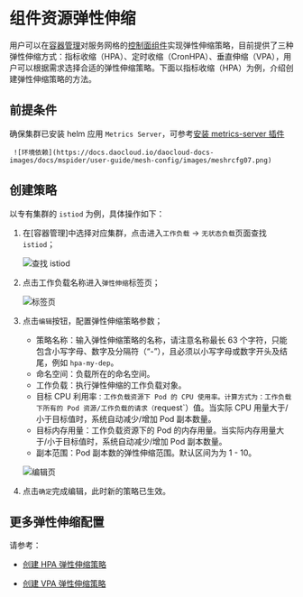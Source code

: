 # 组件资源弹性伸缩

用户可以在[容器管理](../../../kpanda/user-guide/workloads/create-deployment.md)对服务网格的[控制面组件](../../intro/comp-archi-ui/cp-component.md)实现弹性伸缩策略，目前提供了三种弹性伸缩方式：指标收缩（HPA）、定时收缩（CronHPA）、垂直伸缩（VPA），用户可以根据需求选择合适的弹性伸缩策略。下面以指标收缩（HPA）为例，介绍创建弹性伸缩策略的方法。

## 前提条件

确保集群已安装 helm 应用 `Metrics Server`，可参考[安装 metrics-server 插件](../../../kpanda/user-guide/scale/install-metrics-server.md) 

     ![环境依赖](https://docs.daocloud.io/daocloud-docs-images/docs/mspider/user-guide/mesh-config/images/meshrcfg07.png)

## 创建策略

以专有集群的 `istiod` 为例，具体操作如下：

1. 在[容器管理]中选择对应集群，点击进入`工作负载` -> `无状态负载`页面查找 `istiod`；

    ![查找 istiod](https://docs.daocloud.io/daocloud-docs-images/docs/mspider/user-guide/mesh-config/images/meshrcfg08.png)

2. 点击工作负载名称进入`弹性伸缩`标签页；

    ![标签页](https://docs.daocloud.io/daocloud-docs-images/docs/mspider/user-guide/mesh-config/images/meshrcfg09.png)

3. 点击`编辑`按钮，配置弹性伸缩策略参数；

     - 策略名称：输入弹性伸缩策略的名称，请注意名称最长 63 个字符，只能包含小写字母、数字及分隔符（“-”），且必须以小写字母或数字开头及结尾，例如 `hpa-my-dep`。
     - 命名空间：负载所在的命名空间。
     - 工作负载：执行弹性伸缩的工作负载对象。
     - 目标 CPU 利用率`：工作负载资源下 Pod 的 CPU 使用率。计算方式为：工作负载下所有的 Pod 资源/工作负载的请求（`request`）值。当实际 CPU 用量大于/小于目标值时，系统自动减少/增加 Pod 副本数量。
     - 目标内存用量：工作负载资源下的 Pod 的内存用量。当实际内存用量大于/小于目标值时，系统自动减少/增加 Pod 副本数量。
     - 副本范围：Pod 副本数的弹性伸缩范围。默认区间为为 1 - 10。
     
     ![编辑页](https://docs.daocloud.io/daocloud-docs-images/docs/mspider/user-guide/mesh-config/images/meshrcfg10.png)

4. 点击`确定`完成编辑，此时新的策略已生效。

## 更多弹性伸缩配置

请参考：

- [创建 HPA 弹性伸缩策略](../../../kpanda/user-guide/scale/create-hpa.md)

- [创建 VPA 弹性伸缩策略](../../../kpanda/user-guide/scale/create-vpa.md)
